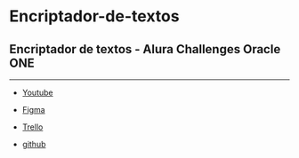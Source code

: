 # Encriptador-de-textos
## Encriptador de textos - Alura Challenges Oracle ONE
---

- [Youtube](https://www.aluracursos.com/challenges/challenge-one-logica/sprint01-construye-un-encriptador-texto-con-javascript)

- [Figma](https://www.figma.com/file/trP3p5nEh7XUyB3n2bomjP/Alura-Challenge---Desaf%C3%ADo-1---L%C3%B3gica?node-id=0%3A1)

- [Trello](https://trello.com/b/gdJokk8R/encriptador-de-textos-alura-challenges-oracle-one)

- [github](https://github.com/admred/Encriptador-de-textos)

